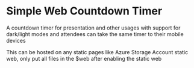 # Simple Web Countdown Timer

A countdown timer for presentation and other usages with support for dark/light modes and attendees can take the same timer to their mobile devices


This can be hosted on any static pages like Azure Storage Account static web, only put all files in the $web after enabling the static web
